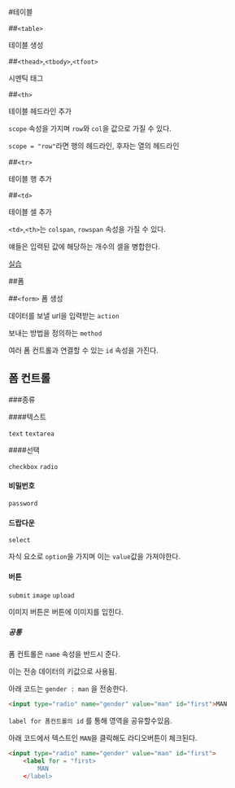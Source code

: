 #테이블 

##`<table>`  

테이블 생성  
  
##`<thead>`,`<tbody>`,`<tfoot>`  

시멘틱 태그  
  
  
##`<th>`    

테이블 헤드라인 추가  

`scope` 속성을 가지며 `row`와 `col`을 값으로 가질 수 있다.  

`scope = "row"`라면 행의 헤드라인, 후자는 열의 헤드라인  
  
##`<tr>` 

테이블 행 추가

##`<td>` 

테이블 셀 추가

`<td>`,`<th>`는 `colspan`, `rowspan` 속성을 가질 수 있다.

얘들은 입력된 값에 해당하는 개수의 셀을 병합한다.

[실습](http://bit.ly/2tc2bph)

##폼

##`<form>`
폼 생성


데이터를 보낼 url을 입력받는 `action`

보내는 방법을 정의하는 `method`

여러 폼 컨트롤과 연결할 수 있는 `id` 속성을 가진다.


## 폼 컨트롤

###종류

####텍스트

`text` `textarea`

####선택

`checkbox` `radio`

#### 비밀번호

`password`

#### 드랍다운

`select`

자식 요소로 `option`을 가지며 이는 `value`값을 가져야한다.

#### 버튼

`submit` `image` `upload`

이미지 버튼은 버튼에 이미지를 입힌다.


##### 공통

폼 컨트롤은 `name` 속성을 반드시 준다. 

이는 전송 데이터의 키값으로 사용됨.

아래 코드는 `gender : man` 을 전송한다.
```html
<input type="radio" name="gender" value="man" id="first">MAN
```


`label for 폼컨트롤의 id` 를 통해 영역을 공유할수있음. 

아래 코드에서 텍스트인 `MAN`을 클릭해도 라디오버튼이 체크된다.

```html
<input type="radio" name="gender" value="man" id="first">
    <label for = "first>
        MAN
    </label>
```







